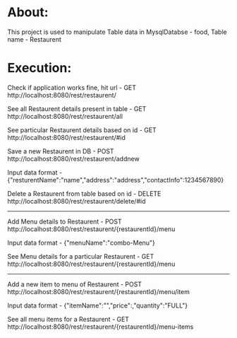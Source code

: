 
About:
==========
This project is used to manipulate Table data in MysqlDatabse - food,
Table name - Restaurent

Execution:
==============
Check if application works fine, hit url - GET
http://localhost:8080/rest/restaurent/


See all Restaurent details present in table - GET
http://localhost:8080/rest/restaurent/all


See particular Restaurent details based on id - GET
http://localhost:8080/rest/restaurent/#id


Save a new Restaurent in DB - POST
http://localhost:8080/rest/restaurent/addnew

Input data format - 
{"resturentName":"name","address":"address","contactInfo":1234567890}


Delete a Restaurent from table based on id - DELETE
http://localhost:8080/rest/restaurent/delete/#id

****************
Add Menu details to Restaurent - POST
http://localhost:8080/rest/restaurent/{restaurentId}/menu

Input data format - 
{"menuName":"combo-Menu"}


See Menu details for a particular Restaurent - GET
http://localhost:8080/rest/restaurent/{restaurentId}/menu

*******************
Add a new item to menu of Restaurent - POST
http://localhost:8080/rest/restaurent/{restaurentId}/menu/item

Input data format - 
{"itemName":"<name>","price":<double-rate>,"quantity":"FULL"}


See all menu items for a Restaurent - GET
http://localhost:8080/rest/restaurent/{restaurentId}/menu-items
